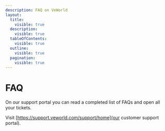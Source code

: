 ```yaml
---
description: FAQ on VeWorld
layout:
  title:
    visible: true
  description:
    visible: true
  tableOfContents:
    visible: true
  outline:
    visible: true
  pagination:
    visible: true
---
```


# FAQ

On our support portal you can read a completed list of FAQs and open all your tickets.

Visit [https://support.veworld.com/support/home](our customer support portal).